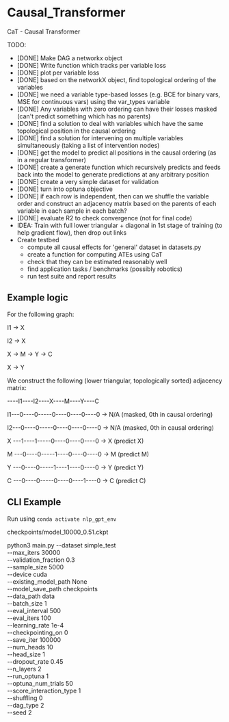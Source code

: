 # Causal_Transformer
CaT - Causal Transformer

TODO:
- [DONE] Make DAG a networkx object
- [DONE] Write function which tracks per variable loss
- [DONE] plot per variable loss
- [DONE] based on the networkX object, find topological ordering of the variables
- [DONE] we need a variable type-based losses (e.g. BCE for binary vars, MSE for continuous vars) using the var_types variable
- [DONE] Any variables with zero ordering can have their losses masked (can't predict something which has no parents)
- [DONE] find a solution to deal with variables which have the same topological position in the causal ordering
- [DONE] find a solution for intervening on multiple variables simultaneously (taking a list of intervention nodes)
- [DONE] get the model to predict all positions in the causal ordering (as in a regular transformer)
- [DONE] create a generate function which recursively predicts and feeds back into the model to generate predictions at any arbitrary position
- [DONE] create a very simple dataset for validation
- [DONE] turn into optuna objective
- [DONE] if each row is independent, then can we shuffle the variable order and construct an adjacency matrix based on the parents of each variable in each sample in each batch?
- [DONE] evaluate R2 to check convergence (not for final code)
- IDEA: Train with full lower triangular + diagonal in 1st stage of training (to help gradient flow), then drop out links
- Create testbed
  - compute all causal effects for 'general' dataset in datasets.py 
  - create a function for computing ATEs using CaT 
  - check that they can be estimated reasonably well
  - find application tasks / benchmarks (possibly robotics)
  - run test suite and report results


## Example logic

For the following graph:

I1 -> X

I2 -> X

X -> M -> Y -> C

X -> Y

We construct the following (lower triangular, topologically sorted) adjacency matrix:

----I1----I2----X----M----Y----C

I1---0----0-----0----0----0----0  ->  N/A (masked, 0th in causal ordering)

I2---0----0-----0----0----0----0  ->  N/A (masked, 0th in causal ordering)

X ---1----1-----0----0----0----0   ->  X  (predict X)

M ---0----0-----1----0----0----0   ->  M  (predict M)

Y ---0----0-----1----1----0----0   ->  Y  (predict Y)

C ---0----0-----0----0----1----0   ->  C  (predict C) 




## CLI Example
Run using ```conda activate nlp_gpt_env```

checkpoints/model_10000_0.51.ckpt

python3 main.py --dataset simple_test \
--max_iters 30000 \
--validation_fraction 0.3 \
--sample_size 5000  \
--device cuda \
--existing_model_path  None \
--model_save_path checkpoints \
--data_path data \
--batch_size 1 \
--eval_interval 500 \
--eval_iters 100 \
--learning_rate 1e-4 \
--checkpointing_on 0 \
--save_iter 100000 \
--num_heads 10 \
--head_size 1 \
--dropout_rate 0.45 \
--n_layers 2 \
--run_optuna 1 \
--optuna_num_trials 50 \
--score_interaction_type 1 \
--shuffling 0 \
--dag_type 2 \
--seed 2

